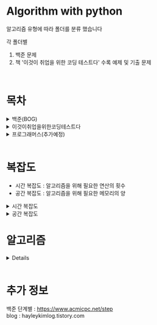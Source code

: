 # Algorithm with python

알고리즘 유형에 따라 폴더를 분류 했습니다

각 폴더별
1. 백준 문제
2. 책 '이것이 취업을 위한 코딩 테스트다' 수록 예제 및 기출 문제
<br>

# 목차
<details>
  <summary>백준(BOG)</summary>
  <div markdown="1">

  - 11-완전탐색(brute_force)
  - 12-정렬(sort)
  - 15-동적계획법1(dynamic_programing)
  - 16-그리디알고리즘(greedy)
  - 17-정수론&조합론
  - 21-이분탐색(binary_search)
  - 24-DFS&BFS
  - 33-동적계획법3
  - extra

  </div>
</details>

<details>
<summary>이것이취업을위한코딩테스트다</summary> <br>
<div>
  
<details>
<summary>part2-예제</summary>
<div markdown="1">

<details>
<summary>greedy</summary>
<div markdown="1">

현재 상황에서 지금 당장 좋은 것만 고르는 방법
  
그리디 알고리즘은 기준에 따라 좋은 것을 선택하는 알고리즘이므로, 
문제에서 '가장 큰 순서대로' 또는 '가장 작은 순서대로'와 같은 기준을 알게 모르게 제시한다.
>  위 예시같은 큰/작은 순서대로라는 기준은 정렬 알고리즘을 사용하면 만족시킬 수 있어, 정렬 알고리즘 문제와 자주 짝을 이루어 출제됨
  
</div>
</details>  
  
- 1-greedy
- 2-implementation
- 3-DFS&BFS
- 4-sort
- 5-binary_search
- 6-dynamic_programing
- 7-shortest_route
- 8-graph

</div>
</details>

<details>
<summary>part3-기출</summary>
<div markdown="1">

- 1-greedy
- 2-implementation
- 3-DFS&BFS
- 4-sort
- 5-binary_search
- 6-dynamic_programing
- 7-shortest_route
- 8-graph
- 9-2020_상반기_삼성전자

</div>
</details>
    
</div>
</details>

<details>
<summary>프로그래머스(추가예정)</summary>
<div markdown="1">

</div>
</details>
<br>

# 복잡도
- 시간 복잡도 : 알고리즘을 위해 필요한 연산의 횟수
- 공간 복잡도 : 알고리즘을 위해 필요한 메모리의 양

<details>
<summary>시간 복잡도</summary>
<div markdown="1">

제한시간이 1초일 때
|N 의 범위|권장 시간 복잡도|
|---|---|
|500|O(N³)|
|2,000|O(N²)|
|100,000|O(NlogN)|
|10,000,000|O(N)|
  
</div>
</details>

<details>
<summary>공간 복잡도</summary>
<div markdown="1">

일반적으로 코딩 테스트에서 제시되는 메모리 사용량을 128~512MB
- 데이터 개수가 1,000만 단위가 넘어가지 않도록 알고리즘을 설계해야한다.
> 만약 그 이상이라면, 알고리즘 설계가 잘못되었을 확률이 높다.

int 자료형 데이터의 개수에 따른 메모리 사용량
|데이터 개수|메모리 사용량|
|---|---|
|1,000|약 4KB|
|1,000,000|약 4MB|
|10,000,000|약 40MB|

Pypy3는 Pyhon3의 문법을 그대로 지원하면서, 대부분 실행속도가 더 빠르다.
즉, 같은 코드라도 Pypy3로 제출했을 때 실행속도를 더 줄일 수 있다.

만약, 반복문이 많이 필요한 알고리즘이고, 코딩테스트에서 환경에서 Pypy3를 지원한다면 이를 활용하자. 
> 삼성전자 공채의 경우 응시자가 python3로 제출한 경우 pypy3로 채점한다.
  
</div>
</details>

# 알고리즘 
<details>
<div markdown="1">

<details>
<summary>greedy</summary>
<div markdown="1">

그리디 알고리즘은 '현재 상황에서 지금 당장 좋은 것만 고르는 방법'을 의미한다.

기준에 따라 좋은 것을 선택하는 알고리즘이므로, 문제에서 기준에 대한 힌트를 제시한다.
> '가장 큰 순서대로' or '가장 작은 순서대로'와 같은 크기와 순서에 대한 기준이 자주 제시되는데,
> '정렬 알고리즘'을 사용하면 해당 기준을 만족 시킬 수 있어
> '정렬 알고리즘'과 자주 짝을 이루어 출제 된다.
  
</div>
</details>
 
<details>
<summary>implementation</summary>
<div markdown="1">

- bruteforce(완전 탐색) : 모든 경우의 수를 주저 없이 다 계산하는 해결 방법
- simulation(시뮬레이션) : 문제에서 제시한 알고리즘을 한 단계씩 차례대로 직접 수행
  
</div>
</details>  
- implementation
- DFS&BFS
  - depth_first_search(깊이 우선 탐색)
  - breadth_first_search(너비 우선 탐색)
- sort
  - selection_sort(선택 정렬)
  - insertion_sort(삽입 정렬)
  - quick_sort(퀵 정렬)
  - count_sort(계수 정렬)
- binary_search(이진 탐색)
- dynamic_programing
- shortest_route
  - dijkstra(다익스트라)
  - floyd_warshall(프로이드 워셜)
- graph
  - dishoint_sets(서로소 집합)
  - kruskal(크루스칼)
  - topology_sort(위상 정렬)
  
  </div>
</details>
<br>

# 추가 정보
백준 단계별 :  https://www.acmicpc.net/step   
blog : hayleykimlog.tistory.com
